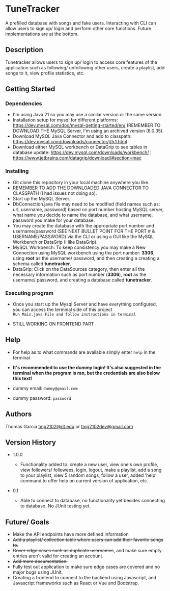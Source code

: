 # TuneTracker

A prefilled database with songs and fake users. Interacting with CLI can allow users to sign up/ login and perform other core functions.
Future implementations are at the bottom.
## Description

Tunetracker allows users to sign up/ login to access core features of the application such as following/ unfollowing other users, create a playlist, add songs to it, view profile statistics, etc.

## Getting Started

### Dependencies

* I'm using Java 21 so you may use a similar version or the same version.
* Installation setup for mysql for different platforms: https://dev.mysql.com/doc/mysql-getting-started/en/ (REMEMBER TO DOWNLOAD THE MySQL Server, I'm using an archived version (8.0.35).
* Download MySQL Java Connector and add to classpath: https://dev.mysql.com/downloads/connector/j/5.1.html
* Download either MySQL workbench or DataGrip to see tables in database update: https://dev.mysql.com/downloads/workbench/ | https://www.jetbrains.com/datagrip/download/#section=mac

### Installing

* Git clone this repository in your local machine anywhere you like.
* REMEMBER TO ADD THE DOWNLOADED JAVA CONNECTOR TO CLASSPATH (I had issues not doing so).
* Start up the MySQL Server.
* DbConnection.java file may need to be modified (field names such as: url, username, password) based on port number hosting MySQL server, what name you decide to name the database, and what username, password you make for your database.
* You may create the database with the appropriate port number and username/password (SEE NEXT BULLET POINT FOR THE PORT # & USERNAME/PASSWORD) via the CLI or using a GUI like the MySQL Workbench or DataGrip (I like DataGrip).
* MySQL Workbench: To keep consistency you may make a New Connection using MySQL workbench using the port number: **3306**, using **root** as the username/ password, and then creating a creating a schema called **tunetracker**.
* DataGrip: Click on the DataSources category, then enter all the necessary information such as port number (**3306**), **root** as the username/ password, and creating a database called **tunetracker**.

### Executing program
* Once you start up the Mysql Server and have everything configured, you can access the terminal side of this project<br>
``Run Main.java File and follow instructions in terminal``

* STILL WORKING ON FRONTEND PART 

## Help

* For help as to what commands are available simply enter `help` in the terminal


* **It's recommended to use the dummy login! It's also suggested in the terminal when the program is ran, but the credentials are also below this text!**
* dummy email: `dummy@gmail.com`
* dummy password: `password`

## Authors

Thomas Garcia tmg2102@rit.edu or tmg2102dev@gmail.com

## Version History

* 1.0.0
  *  Functionality added to: create a new user, view one's own profile, view followers/ followees, login, logout, make a playlist,
  add a song to your playlist, view 5 random songs, follow a user, added 'help' command to
  offer help on current version of application, etc.

* 0.1
    * Able to connect to database, no functionality yet besides connecting to database. No JUnit testing yet.
 
## Future/ Goals
* Make the API endpoints have more defined information
* ~~Add a playlist/ collection table where users can add their favorite songs to.~~
* ~~Cover edge cases such as duplicate usernames~~, and make sure empty entries aren't valid for creating an account.
* ~~Add more documentation.~~
* Fully test out application to make sure edge cases are covered and no major bugs using JUnit.
* Creating a frontend to connect to the backend using Javascript, and Javascript frameworks such as React or Vue and Bootstrap.
